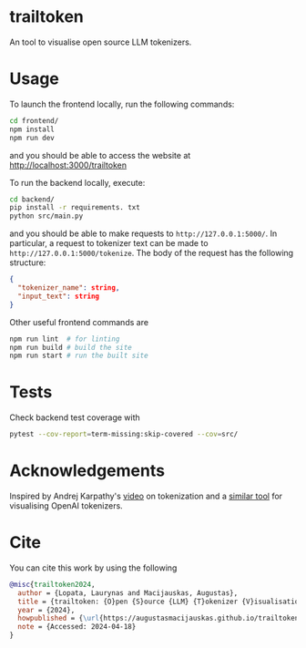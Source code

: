 # trailtoken

An tool to visualise open source LLM tokenizers.


# Usage

To launch the frontend locally, run the following commands:
```bash
cd frontend/
npm install
npm run dev
```

and you should be able to access the website at [http://localhost:3000/trailtoken](http://localhost:3000/trailtoken)

To run the backend locally, execute:
```bash
cd backend/
pip install -r requirements. txt
python src/main.py
```

and you should be able to make requests to `http://127.0.0.1:5000/`. In particular, a request to tokenizer text can be made to `http://127.0.0.1:5000/tokenize`. The body of the request has the following structure:
```json
{
  "tokenizer_name": string,
  "input_text": string
}
```

Other useful frontend commands are
```bash
npm run lint  # for linting
npm run build # build the site
npm run start # run the built site
```

# Tests

Check backend test coverage with
```bash
pytest --cov-report=term-missing:skip-covered --cov=src/
```

# Acknowledgements

Inspired by Andrej Karpathy's [video](https://www.youtube.com/watch?v=zduSFxRajkE) on tokenization and a [similar tool](https://tiktokenizer.vercel.app/) for visualising OpenAI tokenizers.

# Cite

You can cite this work by using the following
```bibtex
@misc{trailtoken2024,
  author = {Lopata, Laurynas and Macijauskas, Augustas},
  title = {trailtoken: {O}pen {S}ource {LLM} {T}okenizer {V}isualisation {T}ool},
  year = {2024},
  howpublished = {\url{https://augustasmacijauskas.github.io/trailtoken/}},
  note = {Accessed: 2024-04-18}
}
```
